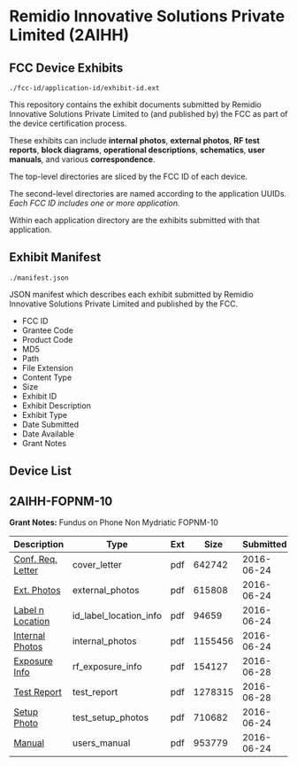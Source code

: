 # Remidio Innovative Solutions Private Limited (2AIHH)
## FCC Device Exhibits

```
./fcc-id/application-id/exhibit-id.ext
```

This repository contains the exhibit documents submitted by Remidio Innovative Solutions Private Limited to (and published by) the FCC as part of the device certification process.

These exhibits can include **internal photos**, **external photos**, **RF test reports**, **block diagrams**, **operational descriptions**, **schematics**, **user manuals**, and various **correspondence**.

The top-level directories are sliced by the FCC ID of each device.

The second-level directories are named according to the application UUIDs. *Each FCC ID includes one or more application.*

Within each application directory are the exhibits submitted with that application. 

## Exhibit Manifest

```
./manifest.json
```

JSON manifest which describes each exhibit submitted by Remidio Innovative Solutions Private Limited and published by the FCC.

- FCC ID
- Grantee Code
- Product Code
- MD5
- Path
- File Extension
- Content Type
- Size
- Exhibit ID
- Exhibit Description
- Exhibit Type
- Date Submitted
- Date Available
- Grant Notes

## Device List
## 2AIHH-FOPNM-10
**Grant Notes:** Fundus on Phone Non Mydriatic FOPNM-10

| Description | Type | Ext | Size | Submitted | Available |
| ----------- | ---- | --- | ---- | --------- | --------- |
| [Conf. Req. Letter](2AIHH-FOPNM-10/159605c3bbe1c1fc5e5f34ba2f2dd2cf/3039741.pdf) | cover_letter | pdf | 642742 | 2016-06-24 | 2016-06-29 |
| [Ext. Photos](2AIHH-FOPNM-10/159605c3bbe1c1fc5e5f34ba2f2dd2cf/3039742.pdf) | external_photos | pdf | 615808 | 2016-06-24 | 2016-06-29 |
| [Label n Location](2AIHH-FOPNM-10/159605c3bbe1c1fc5e5f34ba2f2dd2cf/3039743.pdf) | id_label_location_info | pdf | 94659 | 2016-06-24 | 2016-06-29 |
| [Internal Photos](2AIHH-FOPNM-10/159605c3bbe1c1fc5e5f34ba2f2dd2cf/3039744.pdf) | internal_photos | pdf | 1155456 | 2016-06-24 | 2016-06-29 |
| [Exposure Info](2AIHH-FOPNM-10/159605c3bbe1c1fc5e5f34ba2f2dd2cf/3043593.pdf) | rf_exposure_info | pdf | 154127 | 2016-06-28 | 2016-06-29 |
| [Test Report](2AIHH-FOPNM-10/159605c3bbe1c1fc5e5f34ba2f2dd2cf/3043594.pdf) | test_report | pdf | 1278315 | 2016-06-28 | 2016-06-29 |
| [Setup Photo](2AIHH-FOPNM-10/159605c3bbe1c1fc5e5f34ba2f2dd2cf/3039747.pdf) | test_setup_photos | pdf | 710682 | 2016-06-24 | 2016-06-29 |
| [Manual](2AIHH-FOPNM-10/159605c3bbe1c1fc5e5f34ba2f2dd2cf/3039748.pdf) | users_manual | pdf | 953779 | 2016-06-24 | 2016-06-29 |
